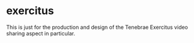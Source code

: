 # exercitus

This is just for the production and design of the Tenebrae Exercitus 
video sharing aspect in particular. 
